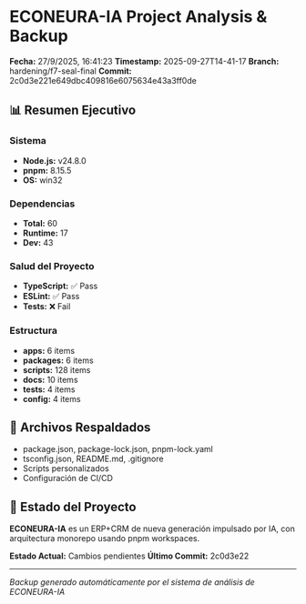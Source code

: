 # ECONEURA-IA Project Analysis & Backup
**Fecha:** 27/9/2025, 16:41:23
**Timestamp:** 2025-09-27T14-41-17
**Branch:** hardening/f7-seal-final
**Commit:** 2c0d3e221e649dbc409816e6075634e43a3ff0de

## 📊 Resumen Ejecutivo

### Sistema
- **Node.js:** v24.8.0
- **pnpm:** 8.15.5
- **OS:** win32

### Dependencias
- **Total:** 60
- **Runtime:** 17
- **Dev:** 43

### Salud del Proyecto
- **TypeScript:** ✅ Pass
- **ESLint:** ✅ Pass
- **Tests:** ❌ Fail

### Estructura
- **apps:** 6 items
- **packages:** 6 items
- **scripts:** 128 items
- **docs:** 10 items
- **tests:** 4 items
- **config:** 4 items

## 📁 Archivos Respaldados
- package.json, package-lock.json, pnpm-lock.yaml
- tsconfig.json, README.md, .gitignore
- Scripts personalizados
- Configuración de CI/CD

## 🎯 Estado del Proyecto
**ECONEURA-IA** es un ERP+CRM de nueva generación impulsado por IA, con arquitectura monorepo usando pnpm workspaces.

**Estado Actual:** Cambios pendientes
**Último Commit:** 2c0d3e22

---
*Backup generado automáticamente por el sistema de análisis de ECONEURA-IA*
